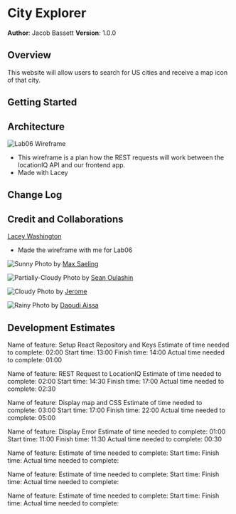 # City Explorer

**Author**: Jacob Bassett
**Version**: 1.0.0 

## Overview

This website will allow users to search for US cities and receive a map icon of that city.

## Getting Started

<!-- What are the steps that a user must take in order to build this app on their own machine and get it running? -->

## Architecture

![Lab06 Wireframe](./public/images/lab06_wireframe.png)
 * This wireframe is a plan how the REST requests will work between the locationIQ API and our frontend app.
 * Made with Lacey

## Change Log

<!-- Use this area to document the iterative changes made to your application as each feature is successfully implemented. Use time stamps. Here's an example:

01-01-2001 4:59pm - Application now has a fully-functional express server, with a GET route for the location resource. -->

## Credit and Collaborations

[Lacey Washington](https://github.com/laceywash31700)
 * Made the wireframe with me for Lab06

![Sunny](./public/images/sunny-image_max-saeling.png)
Photo by <a href="https://unsplash.com/es/@maxsaeling?utm_source=unsplash&utm_medium=referral&utm_content=creditCopyText">Max Saeling</a> 

![Partially-Cloudy](./public/images/partly-cloudy-image_sean-oulashin.png)
Photo by <a href="https://unsplash.com/pt-br/@oulashin?utm_source=unsplash&utm_medium=referral&utm_content=creditCopyText">Sean Oulashin</a>
  

![Cloudy](./public/images/cloudy-image_jerome.png)
Photo by <a href="https://unsplash.com/@jrmswny?utm_source=unsplash&utm_medium=referral&utm_content=creditCopyText">Jerome</a>

![Rainy](./public/images/rainy-image_daoudi-aissa.png)
Photo by <a href="https://unsplash.com/@dannyeve?utm_source=unsplash&utm_medium=referral&utm_content=creditCopyText">Daoudi Aissa</a>
  


## Development Estimates

Name of feature: Setup React Repository and Keys
Estimate of time needed to complete: 02:00
Start time: 13:00
Finish time: 14:00
Actual time needed to complete: 01:00

Name of feature: REST Request to LocationIQ
Estimate of time needed to complete: 02:00
Start time: 14:30
Finish time: 17:00
Actual time needed to complete: 02:30

Name of feature: Display map and CSS
Estimate of time needed to complete: 03:00
Start time: 17:00
Finish time: 22:00
Actual time needed to complete: 05:00

Name of feature: Display Error
Estimate of time needed to complete: 01:00
Start time: 11:00
Finish time: 11:30
Actual time needed to complete: 00:30

Name of feature: 
Estimate of time needed to complete: 
Start time: 
Finish time: 
Actual time needed to complete: 

Name of feature: 
Estimate of time needed to complete: 
Start time: 
Finish time: 
Actual time needed to complete: 

Name of feature: 
Estimate of time needed to complete: 
Start time: 
Finish time: 
Actual time needed to complete: 